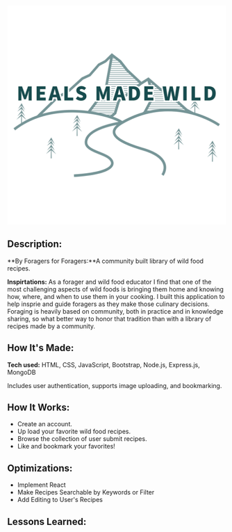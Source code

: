![Meals Made Wild Graphic](/public/imgs/meals-made-wild-mtn-text.png)

## Description:

**By Foragers for Foragers:**A community built library of wild food recipes.

**Inspirtations:** As a forager and wild food educator I find that one of the most challenging aspects of wild foods is bringing them home and knowing how, where, and when to use them in your cooking. I built this application to help insprie and guide foragers as they make those culinary decisions. Foraging is heavily based on community, both in practice and in knowledge sharing, so what better way to honor that tradition than with a library of recipes made by a community.

## How It's Made:

**Tech used:** HTML, CSS, JavaScript, Bootstrap, Node.js, Express.js, MongoDB

Includes user authentication, supports image uploading, and bookmarking.


## How It Works:

- Create an account.
- Up load your favorite wild food recipes.
- Browse the collection of user submit recipes.
- Like and bookmark your favorites!


## Optimizations:

- Implement React
- Make Recipes Searchable by Keywords or Filter
- Add Editing to User's Recipes


## Lessons Learned:




